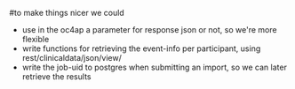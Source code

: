 #to make things nicer we could
- use in the oc4ap a parameter for response json or not, so we're more flexible
- write functions for retrieving the event-info per participant, using rest/clinicaldata/json/view/
- write the job-uid to postgres when submitting an import, so we can later retrieve the results